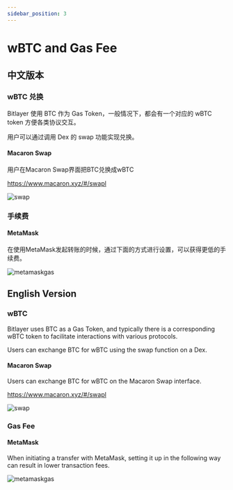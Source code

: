 ```yaml
---
sidebar_position: 3
---
```


# wBTC and Gas Fee

## 中文版本

### wBTC 兑换

Bitlayer 使用 BTC 作为 Gas Token，一般情况下，都会有一个对应的 wBTC token 方便各类协议交互。

用户可以通过调用 Dex 的 swap 功能实现兑换。

#### Macaron Swap

用户在Macaron Swap界面把BTC兑换成wBTC

https://www.macaron.xyz/#/swapl

![swap](/img/faqs/macaron-btc-wbtc-swap.jpg)

### 手续费

#### MetaMask

在使用MetaMask发起转账的时候，通过下面的方式进行设置，可以获得更低的手续费。

![metamaskgas](</img/BitlayerNetwork/metamaskgas.png>)


## English Version

### wBTC

Bitlayer uses BTC as a Gas Token, and typically there is a corresponding wBTC token to facilitate interactions with various protocols.

Users can exchange BTC for wBTC using the swap function on a Dex.


#### Macaron Swap

Users can exchange BTC for wBTC on the Macaron Swap interface.

https://www.macaron.xyz/#/swapl

![swap](/img/faqs/macaron-btc-wbtc-swap.jpg)

### Gas Fee

#### MetaMask

When initiating a transfer with MetaMask, setting it up in the following way can result in lower transaction fees.

![metamaskgas](</img/BitlayerNetwork/metamaskgas.png>)